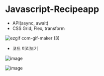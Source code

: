 # Javascript-Recipeapp

- API(async, await) 
- CSS Grid, Flex, transform


![ezgif com-gif-maker (3)](https://user-images.githubusercontent.com/82692118/125236888-ba0f7a80-e31f-11eb-9a63-ca0abd0c08bc.gif)


- 코드 미리보기


![image](https://user-images.githubusercontent.com/82692118/125247886-648e9a00-e32e-11eb-8ec9-157d6cd7d4d2.png)

![image](https://user-images.githubusercontent.com/82692118/125247982-812ad200-e32e-11eb-89f9-17fdc0ff8660.png)
